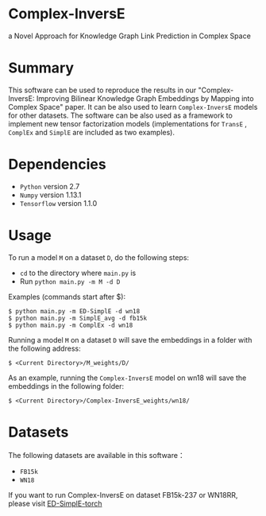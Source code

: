 # Complex-InversE
a Novel Approach for Knowledge Graph Link Prediction in Complex Space
# Summary
This software can be used to reproduce the results in our "Complex-InversE: Improving Bilinear Knowledge Graph
Embeddings by Mapping into Complex Space" paper. It can be also used to learn `Complex-InversE` models for other datasets. The software can be also used as a framework to implement new tensor factorization models (implementations for `TransE` , `ComplEx` and `SimplE` are included as two examples).
# Dependencies
* `Python` version 2.7
* `Numpy` version 1.13.1
* `Tensorflow` version 1.1.0
# Usage
To run a model `M` on a dataset `D`, do the following steps:
* `cd` to the directory where `main.py` is  
* Run `python main.py -m M -d D`  
  
Examples (commands start after $):  
  
`$ python main.py -m ED-SimplE -d wn18`  
`$ python main.py -m SimplE_avg -d fb15k`  
`$ python main.py -m ComplEx -d wn18`  
  
Running a model `M` on a dataset `D` will save the embeddings in a folder with the following address:  
  
`$ <Current Directory>/M_weights/D/`  
  
As an example, running the `Complex-InversE` model on wn18 will save the embeddings in the following folder:  
  
`$ <Current Directory>/Complex-InversE_weights/wn18/`  
 
# Datasets
The following datasets are available in this software：
* `FB15k`
* `WN18`  

If you want to run Complex-InversE on dataset FB15k-237 or WN18RR, please visit [ED-SimplE-torch](https://github.com/ZeyuMiao97/ED-SimplE-torch)
